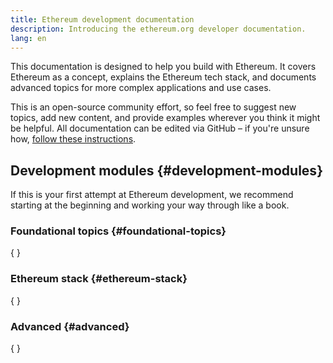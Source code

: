 ```yaml
---
title: Ethereum development documentation
description: Introducing the ethereum.org developer documentation.
lang: en
---
```


This documentation is designed to help you build with Ethereum. It covers Ethereum as a concept, explains the Ethereum tech stack, and documents advanced topics for more complex applications and use cases.

This is an open-source community effort, so feel free to suggest new topics, add new content, and provide examples wherever you think it might be helpful. All documentation can be edited via GitHub – if you're unsure how, [follow these instructions](https://github.com/ethereum/ethereum-org-website/blob/dev/docs/editing-markdown.md).

## Development modules \{#development-modules}

If this is your first attempt at Ethereum development, we recommend starting at the beginning and working your way through like a book.

### Foundational topics \{#foundational-topics}

{
	<DeveloperDocsLinks headerId="foundational-topics" />
}

### Ethereum stack \{#ethereum-stack}

{
	<DeveloperDocsLinks headerId="ethereum-stack" />
}

### Advanced \{#advanced}

{
	<DeveloperDocsLinks headerId="advanced" />
}
